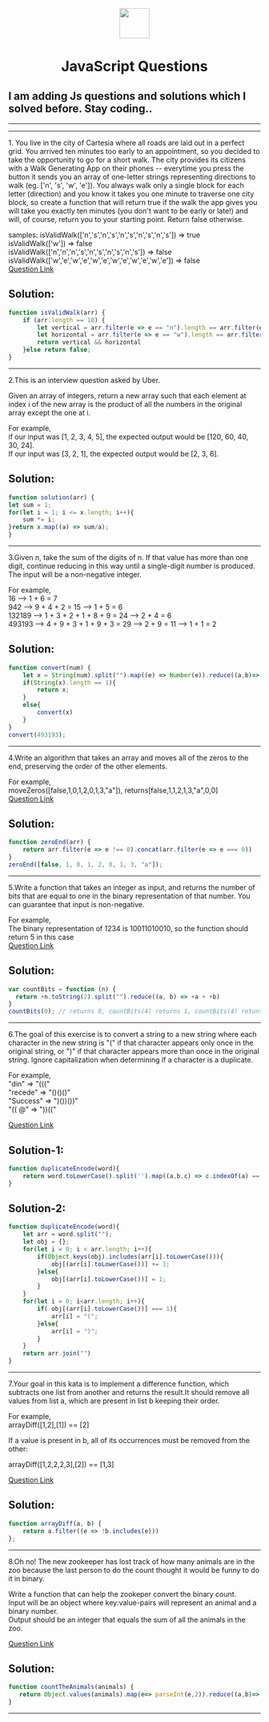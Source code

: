 <div align="center">
  <img height="60" src="https://img.icons8.com/color/344/javascript.png">
  <h1>JavaScript Questions</h1> </div>
  <h2>I am adding Js questions and solutions which I solved before. Stay coding.. </h2> </div><hr><hr>

<p>1. You live in the city of Cartesia where all roads are laid out in a perfect grid. You arrived ten minutes too early to an appointment, so you decided to take the opportunity to go for a short walk. The city provides its citizens with a Walk Generating App on their phones -- everytime you press the button it sends you an array of one-letter strings representing directions to walk (eg. ['n', 's', 'w', 'e']). You always walk only a single block for each letter (direction) and you know it takes you one minute to traverse one city block, so create a function that will return true if the walk the app gives you will take you exactly ten minutes (you don't want to be early or late!) and will, of course, return you to your starting point. Return false otherwise.</p>

samples:
isValidWalk(['n','s','n','s','n','s','n','s','n','s']) => true <br>
isValidWalk(['w']) => false  <br>
isValidWalk(['n','n','n','s','n','s','n','s','n','s']) => false  <br>
isValidWalk(['w','e','w','e','w','e','w','e','w','e','w','e']) => false  <br>
[Question Link](https://www.codewars.com/kata/54da539698b8a2ad76000228/solutions/javascript)
## Solution:

```javascript
function isValidWalk(arr) {
    if (arr.length == 10) {
        let vertical = arr.filter(e => e == "n").length == arr.filter(e => e == "s").length;
        let horizontal = arr.filter(e => e == "w").length == arr.filter(e => e == "e").length;
        return vertical && horizontal
    }else return false;
}
```
<hr>

<p>2.This is an interview question asked by Uber.

Given an array of integers, return a new array such that each element at index i of the new array is the product of all the numbers in the original array except the one at i.</p>

For example,<br>
if our input was [1, 2, 3, 4, 5], the expected output would be [120, 60, 40, 30, 24]. <br>
If our input was [3, 2, 1], the expected output would be [2, 3, 6].  <br>

## Solution:

```javascript
function solution(arr) {
let sum = 1;
for(let i = 1; i <= x.length; i++){  
    sum *= i;
}return x.map((a) => sum/a);
}
```
<hr>
<p>3.Given n, take the sum of the digits of n. If that value has more than one digit, continue reducing in this way until a single-digit number is produced. The input will be a non-negative integer.</p>

For example,<br>
16  -->  1 + 6 = 7<br>
942  -->  9 + 4 + 2 = 15  -->  1 + 5 = 6<br>
132189  -->  1 + 3 + 2 + 1 + 8 + 9 = 24  -->  2 + 4 = 6<br>
493193  -->  4 + 9 + 3 + 1 + 9 + 3 = 29  -->  2 + 9 = 11  -->  1 + 1 = 2<br>

## Solution:

```javascript
function convert(num) {
    let x = String(num).split("").map((e) => Number(e)).reduce((a,b)=> a + b);
    if(String(x).length == 1){
        return x;
    }
    else{
        convert(x)
    }
}
convert(493193);
```
<hr>
<p>4.Write an algorithm that takes an array and moves all of the zeros to the end, preserving the order of the other elements.</p>

For example,<br>
moveZeros([false,1,0,1,2,0,1,3,"a"]), returns[false,1,1,2,1,3,"a",0,0]<br>
[Question Link](https://www.codewars.com/kata/52597aa56021e91c93000cb0/solutions/javascript)

## Solution:

```javascript
function zeroEnd(arr) {
    return arr.filter(e => e !== 0).concat(arr.filter(e => e === 0))
}
zeroEnd([false, 1, 0, 1, 2, 0, 1, 3, "a"]);
```
<hr>
<p>5.Write a function that takes an integer as input, and returns the number of bits that are equal to one in the binary representation of that number. You can guarantee that input is non-negative.</p>

For example,<br>
The binary representation of 1234 is 10011010010, so the function should return 5 in this case<br>
[Question Link](https://www.codewars.com/kata/526571aae218b8ee490006f4/train/javascript)

## Solution:

```javascript
var countBits = function (n) {
  return +n.toString(2).split("").reduce((a, b) => +a + +b)
}
countBits(0); // returns 0, countBits(4) returns 1, countBits(4) retuns 3.
```
<hr>
<p>6.The goal of this exercise is to convert a string to a new string where each character in the new string is "(" if that character appears only once in the original string, or ")" if that character appears more than once in the original string. Ignore capitalization when determining if a character is a duplicate.</p>

For example,<br>
"din"      =>  "(((" <br>
"recede"   =>  "()()()" <br>
"Success"  =>  ")())())" <br>
"(( @"     =>  "))(("  <br>

[Question Link](https://www.codewars.com/kata/54b42f9314d9229fd6000d9c/solutions/javascript)

## Solution-1:

```javascript
function duplicateEncode(word){
    return word.toLowerCase().split('').map((a,b,c) => c.indexOf(a) == c.lastIndexOf(a) ? '(' : ')').join('')
}
```
## Solution-2:
```javascript
function duplicateEncode(word){
    let arr = word.split("");
    let obj = {};
    for(let i = 0; i < arr.length; i++){
        if(Object.keys(obj).includes(arr[i].toLowerCase())){
            obj[(arr[i].toLowerCase())] += 1; 
        }else{
            obj[(arr[i].toLowerCase())] = 1;
        }   
    }
    for(let i = 0; i<arr.length; i++){
        if( obj[(arr[i].toLowerCase())] === 1){
            arr[i] = "(";
        }else{
            arr[i] = ")";
        }
    }
    return arr.join("")
}
```
<hr>
<p>7.Your goal in this kata is to implement a difference function, which subtracts one list from another and returns the result.It should remove all values from list a, which are present in list b keeping their order.</p>

For example,<br>
arrayDiff([1,2],[1]) == [2]<br>
<p>If a value is present in b, all of its occurrences must be removed from the other:</p>
arrayDiff([1,2,2,2,3],[2]) == [1,3]<br>

[Question Link](https://www.codewars.com/kata/523f5d21c841566fde000009/solutions/javascript)

## Solution:

```javascript
function arrayDiff(a, b) {
    return a.filter((e => !b.includes(e)))
};
```
<hr>
<p>8.Oh no!
The new zookeeper has lost track of how many animals are in the zoo because the last person to do the count thought it would be funny to do it in binary.

Write a function that can help the zookeper convert the binary count.<br>
Input will be an object where key:value-pairs will represent an animal and a binary number.<br>
Output should be an integer that equals the sum of all the animals in the zoo.</p>


[Question Link](https://www.codewars.com/kata/5a1d91698ba9145199000141/train/javascript)

## Solution:

```javascript
function countTheAnimals(animals) {
   return Object.values(animals).map(e=> parseInt(e,2)).reduce((a,b)=> a+b);
}
```
<hr>
